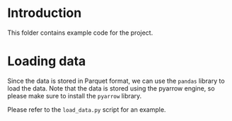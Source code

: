 # Introduction

This folder contains example code for the project.

# Loading data

Since the data is stored in Parquet format, we can use the `pandas` library to load the data.
Note that the data is stored using the pyarrow engine, so please make sure to install the `pyarrow` library.

Please refer to the `load_data.py` script for an example.
